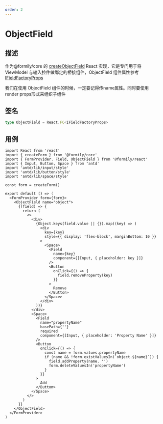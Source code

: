 ```yaml
---
order: 2
---
```


# ObjectField

## 描述

作为@formily/core 的 [createObjectField](https://core.formilyjs.org/api/models/form#createobjectfield) React 实现，它是专门用于将 ViewModel 与输入控件做绑定的桥接组件，ObjectField 组件属性参考[IFieldFactoryProps](https://core.formilyjs.org/api/models/form#ifieldfactoryprops)

<Alert>
我们在使用 ObjectField 组件的时候，一定要记得传name属性。同时要使用render props形式来组织子组件
</Alert>

## 签名

```ts
type ObjectField = React.FC<IFieldFactoryProps>
```

## 用例

```tsx
import React from 'react'
import { createForm } from '@formily/core'
import { FormProvider, Field, ObjectField } from '@formily/react'
import { Input, Button, Space } from 'antd'
import 'antd/lib/input/style'
import 'antd/lib/button/style'
import 'antd/lib/space/style'

const form = createForm()

export default () => (
  <FormProvider form={form}>
    <ObjectField name="object">
      {(field) => {
        return (
          <>
            <div>
              {Object.keys(field.value || {}).map((key) => (
                <div
                  key={key}
                  style={{ display: 'flex-block', marginBottom: 10 }}
                >
                  <Space>
                    <Field
                      name={key}
                      component={[Input, { placeholder: key }]}
                    />
                    <Button
                      onClick={() => {
                        field.removeProperty(key)
                      }}
                    >
                      Remove
                    </Button>
                  </Space>
                </div>
              ))}
            </div>
            <Space>
              <Field
                name="propertyName"
                basePath={''}
                required
                component={[Input, { placeholder: 'Property Name' }]}
              />
              <Button
                onClick={() => {
                  const name = form.values.propertyName
                  if (name && !form.existValuesIn(`object.${name}`)) {
                    field.addProperty(name, '')
                    form.deleteValuesIn('propertyName')
                  }
                }}
              >
                Add
              </Button>
            </Space>
          </>
        )
      }}
    </ObjectField>
  </FormProvider>
)
```
